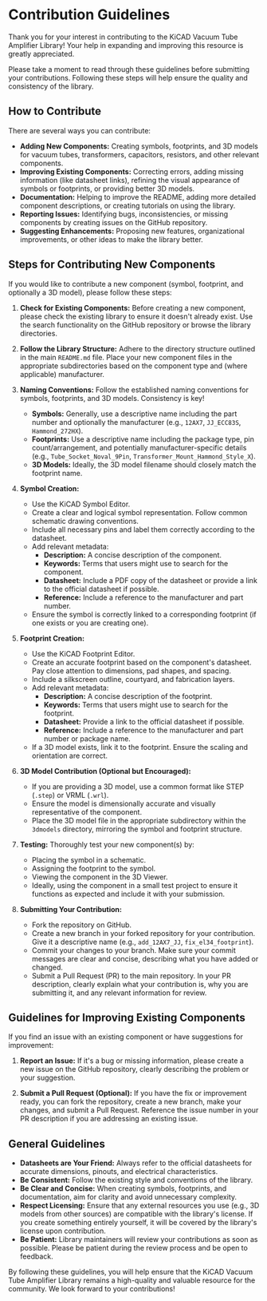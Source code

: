 # Contribution Guidelines

Thank you for your interest in contributing to the KiCAD Vacuum Tube Amplifier Library! Your help in expanding and improving this resource is greatly appreciated.

Please take a moment to read through these guidelines before submitting your contributions. Following these steps will help ensure the quality and consistency of the library.

## How to Contribute

There are several ways you can contribute:

* **Adding New Components:** Creating symbols, footprints, and 3D models for vacuum tubes, transformers, capacitors, resistors, and other relevant components.
* **Improving Existing Components:** Correcting errors, adding missing information (like datasheet links), refining the visual appearance of symbols or footprints, or providing better 3D models.
* **Documentation:** Helping to improve the README, adding more detailed component descriptions, or creating tutorials on using the library.
* **Reporting Issues:** Identifying bugs, inconsistencies, or missing components by creating issues on the GitHub repository.
* **Suggesting Enhancements:** Proposing new features, organizational improvements, or other ideas to make the library better.

## Steps for Contributing New Components

If you would like to contribute a new component (symbol, footprint, and optionally a 3D model), please follow these steps:

1.  **Check for Existing Components:** Before creating a new component, please check the existing library to ensure it doesn't already exist. Use the search functionality on the GitHub repository or browse the library directories.

2.  **Follow the Library Structure:** Adhere to the directory structure outlined in the main `README.md` file. Place your new component files in the appropriate subdirectories based on the component type and (where applicable) manufacturer.

3.  **Naming Conventions:** Follow the established naming conventions for symbols, footprints, and 3D models. Consistency is key!
    * **Symbols:** Generally, use a descriptive name including the part number and optionally the manufacturer (e.g., `12AX7`, `JJ_ECC83S`, `Hammond_272HX`).
    * **Footprints:** Use a descriptive name including the package type, pin count/arrangement, and potentially manufacturer-specific details (e.g., `Tube_Socket_Noval_9Pin`, `Transformer_Mount_Hammond_Style_X`).
    * **3D Models:** Ideally, the 3D model filename should closely match the footprint name.

4.  **Symbol Creation:**
    * Use the KiCAD Symbol Editor.
    * Create a clear and logical symbol representation. Follow common schematic drawing conventions.
    * Include all necessary pins and label them correctly according to the datasheet.
    * Add relevant metadata:
        * **Description:** A concise description of the component.
        * **Keywords:** Terms that users might use to search for the component.
        * **Datasheet:** Include a PDF copy of the datasheet or provide a link to the official datasheet if possible.
        * **Reference:** Include a reference to the manufacturer and part number.
    * Ensure the symbol is correctly linked to a corresponding footprint (if one exists or you are creating one).

5.  **Footprint Creation:**
    * Use the KiCAD Footprint Editor.
    * Create an accurate footprint based on the component's datasheet. Pay close attention to dimensions, pad shapes, and spacing.
    * Include a silkscreen outline, courtyard, and fabrication layers.
    * Add relevant metadata:
        * **Description:** A concise description of the footprint.
        * **Keywords:** Terms that users might use to search for the footprint.
        * **Datasheet:** Provide a link to the official datasheet if possible.
        * **Reference:** Include a reference to the manufacturer and part number or package name.
    * If a 3D model exists, link it to the footprint. Ensure the scaling and orientation are correct.

6.  **3D Model Contribution (Optional but Encouraged):**
    * If you are providing a 3D model, use a common format like STEP (`.step`) or VRML (`.wrl`).
    * Ensure the model is dimensionally accurate and visually representative of the component.
    * Place the 3D model file in the appropriate subdirectory within the `3dmodels` directory, mirroring the symbol and footprint structure.

7.  **Testing:** Thoroughly test your new component(s) by:
    * Placing the symbol in a schematic.
    * Assigning the footprint to the symbol.
    * Viewing the component in the 3D Viewer.
    * Ideally, using the component in a small test project to ensure it functions as expected and include it with your submission.

8.  **Submitting Your Contribution:**
    * Fork the repository on GitHub.
    * Create a new branch in your forked repository for your contribution. Give it a descriptive name (e.g., `add_12AX7_JJ`, `fix_el34_footprint`).
    * Commit your changes to your branch. Make sure your commit messages are clear and concise, describing what you have added or changed.
    * Submit a Pull Request (PR) to the main repository. In your PR description, clearly explain what your contribution is, why you are submitting it, and any relevant information for review.

## Guidelines for Improving Existing Components

If you find an issue with an existing component or have suggestions for improvement:

1.  **Report an Issue:** If it's a bug or missing information, please create a new issue on the GitHub repository, clearly describing the problem or your suggestion.

2.  **Submit a Pull Request (Optional):** If you have the fix or improvement ready, you can fork the repository, create a new branch, make your changes, and submit a Pull Request. Reference the issue number in your PR description if you are addressing an existing issue.

## General Guidelines

* **Datasheets are Your Friend:** Always refer to the official datasheets for accurate dimensions, pinouts, and electrical characteristics.
* **Be Consistent:** Follow the existing style and conventions of the library.
* **Be Clear and Concise:** When creating symbols, footprints, and documentation, aim for clarity and avoid unnecessary complexity.
* **Respect Licensing:** Ensure that any external resources you use (e.g., 3D models from other sources) are compatible with the library's license. If you create something entirely yourself, it will be covered by the library's license upon contribution.
* **Be Patient:** Library maintainers will review your contributions as soon as possible. Please be patient during the review process and be open to feedback.

By following these guidelines, you will help ensure that the KiCAD Vacuum Tube Amplifier Library remains a high-quality and valuable resource for the community. We look forward to your contributions!
